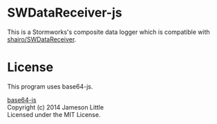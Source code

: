 # SWDataReceiver-js
This is a Stormworks's composite data logger which is compatible with [shairo/SWDataReceiver](https://github.com/shairo/SWDataReceiver).

# License
This program uses base64-js.

[base64-js](https://github.com/beatgammit/base64-js)  
Copyright (c) 2014 Jameson Little  
Licensed under the MIT License.
